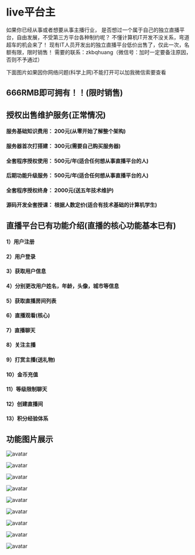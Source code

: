 # live平台主

如果你已经从事或者想要从事主播行业，
是否想过一个属于自己的独立直播平台，自由发展，不受第三方平台各种制约呢？
不懂计算机IT开发不没关系，弯道超车的机会来了！
现有IT人员开发出的独立直播平台低价出售了，仅此一次，名额有限，限时销售！
需要的联系：zkbqhuang（微信号：加时一定要备注原因，否则不予通过） 

下面图片如果因你网络问题(科学上网)不能打开可以加我微信索要查看



## 666RMB即可拥有！！(限时销售)




## 授权出售维护服务(正常情况)

#### 服务基础知识费用： 200元(从零开始了解整个架构)
#### 服务器首次打搭建： 300元(需要自己购买服务器)
#### 全套程序授权使用： 500元/年(适合任何想从事直播平台的人)
#### 后期功能升级服务： 500元/年(适合任何想从事直播平台的人)

#### 全套程序授权终身： 2000元(送五年技术维护)

#### 源码开发全套授课： 根据人数定价(适合有技术基础的计算机学生)



## 直播平台已有功能介绍(直播的核心功能基本已有)

#### 1）用户注册

#### 2）用户登录

#### 3）获取用户信息

#### 4）分别更改用户姓名，年龄，头像，城市等信息
#### 5）获取直播房间列表

#### 6）直播观看(核心)

#### 7）直播聊天

#### 8）关注主播
#### 9）打赏主播(送礼物)

#### 10）金币充值

#### 11）等级限制聊天
#### 12）创建直播间
#### 13）积分经验体系



## 功能图片展示

![avatar](https://github.com/zkbqhuang/live/blob/main/img/live3.jpg)

![avatar](https://github.com/zkbqhuang/live/blob/main/img/live2.jpg)

![avatar](https://github.com/zkbqhuang/live/blob/main/img/live6.jpg)

![avatar](https://github.com/zkbqhuang/live/blob/main/img/live1.jpg)

![avatar](https://github.com/zkbqhuang/live/blob/main/img/live4.jpg)

![avatar](https://github.com/zkbqhuang/live/blob/main/img/live5.jpg)

![avatar](https://github.com/zkbqhuang/live/blob/main/img/live7.jpg)

![avatar](https://github.com/zkbqhuang/live/blob/main/img/live8.jpg)

![avatar](https://github.com/zkbqhuang/live/blob/main/img/live9.jpg)